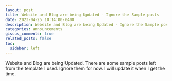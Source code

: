 ```yaml
---
layout: post
title: Website and Blog are being Updated - Ignore the Sample posts
date: 2023-04-25 10:14:00-0400
description: Website and Blog are being Updated - Ignore the Sample posts
categories: announcements
giscus_comments: true
related_posts: false
toc:
  sidebar: left
---
```


Website and Blog are being Updated. There are some sample posts left from the template I used. Ignore them for now.
I will update it when I get the time.